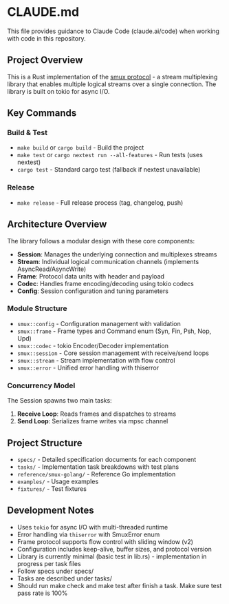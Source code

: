 # CLAUDE.md

This file provides guidance to Claude Code (claude.ai/code) when working with code in this repository.

## Project Overview

This is a Rust implementation of the [smux protocol](https://github.com/xtaci/smux) - a stream multiplexing library that enables multiple logical streams over a single connection. The library is built on tokio for async I/O.

## Key Commands

### Build & Test
- `make build` or `cargo build` - Build the project
- `make test` or `cargo nextest run --all-features` - Run tests (uses nextest)
- `cargo test` - Standard cargo test (fallback if nextest unavailable)

### Release
- `make release` - Full release process (tag, changelog, push)

## Architecture Overview

The library follows a modular design with these core components:

- **Session**: Manages the underlying connection and multiplexes streams
- **Stream**: Individual logical communication channels (implements AsyncRead/AsyncWrite)
- **Frame**: Protocol data units with header and payload
- **Codec**: Handles frame encoding/decoding using tokio codecs
- **Config**: Session configuration and tuning parameters

### Module Structure
- `smux::config` - Configuration management with validation
- `smux::frame` - Frame types and Command enum (Syn, Fin, Psh, Nop, Upd)
- `smux::codec` - tokio Encoder/Decoder implementation
- `smux::session` - Core session management with receive/send loops
- `smux::stream` - Stream implementation with flow control
- `smux::error` - Unified error handling with thiserror

### Concurrency Model
The Session spawns two main tasks:
1. **Receive Loop**: Reads frames and dispatches to streams
2. **Send Loop**: Serializes frame writes via mpsc channel

## Project Structure

- `specs/` - Detailed specification documents for each component
- `tasks/` - Implementation task breakdowns with test plans
- `reference/smux-golang/` - Reference Go implementation
- `examples/` - Usage examples
- `fixtures/` - Test fixtures

## Development Notes

- Uses `tokio` for async I/O with multi-threaded runtime
- Error handling via `thiserror` with SmuxError enum
- Frame protocol supports flow control with sliding window (v2)
- Configuration includes keep-alive, buffer sizes, and protocol version
- Library is currently minimal (basic test in lib.rs) - implementation in progress per task files
- Follow specs under specs/
- Tasks are described under tasks/
- Should run make check and make test after finish a task. Make sure test pass rate is 100%

